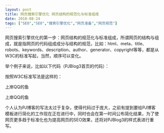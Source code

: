 ```yaml
---
layout: post
title: 网页搜索引擎优化 网页结构的规范化与标准组成		
date: 2010-08-24
tags: ["SEO","SEO","搜索引擎优化","网页准备","网页规范"]
---
```


网页搜索引擎优化的第一步：网页结构的规范化与标准组成，所谓网页的结构与组成，就是指网页的代码组成成分与结构的规范，比如：html、meta、title、robots、keywords、description、author、generator、copyright等等，都是从W3C的标准写起，当然，顺序可以变化。

举个例子来说，比如以下代码（PJBlog3首页的代码）：

<!DOCTYPE html PUBLIC "-//W3C//DTD XHTML 1.0 Transitional//EN" "http://www.w3.org/TR/xhtml1/DTD/xhtml1-transitional.dtd">
<html xmlns="http://www.w3.org/1999/xhtml" lang="UTF-8">
<head>
<meta http-equiv="Content-Type" content="text/html; charset=utf-8" />
<meta http-equiv="Content-Language" content="UTF-8" />
<title>上岸QQ的鱼-吴峰的官方博客</title>
<meta name="keywords" content="网站关键词。。。" />
<meta name="description" content="网站描述。。。" />
<meta name="robots" content="all" />
<meta name="author" content="上岸QQ的鱼" />
<meta name="generator" content="PJBlog3" />
<meta name="Copyright" content="PJBlog3 CopyRight 2008" />
<link rel="service.post" type="application/atom+xml" title="网站名称-Atom" href="http://www.heimian.com/xmlrpc.asp" />
<link rel="EditURI" type="application/rsd+xml" title="RSD" href="http://www.saqqdy.com/rsd.asp" />
<link rel="alternate" type="application/rss+xml" href="http://www.saqqdy.com/feed.asp" title="订阅网站名称所有文章(rss2)" />
<link rel="alternate" type="application/atom+xml" href="http://www.saqqdy.com/atom.asp" title="订阅网站名称所有文章(atom)" />
<link rel="stylesheet" rev="stylesheet" href="skins/snowfish/global.css" type="text/css" media="all" />
<link rel="stylesheet" rev="stylesheet" href="skins/snowfish/layout.css" type="text/css" media="all" />
<link rel="stylesheet" rev="stylesheet" href="skins/snowfish/typography.css" type="text/css" media="all" />
<link rel="stylesheet" rev="stylesheet" href="skins/snowfish/link.css" type="text/css" media="all" />
<link rel="stylesheet" rev="stylesheet" href="skins/snowfish/UBB/editor.css" type="text/css" media="all" />
<link rel="stylesheet" rev="stylesheet" href="FCKeditor/editor/css/Dphighlighter.css" type="text/css" media="all" />
<script type="text/javascript" src="common.js"></script>
<script type="text/javascript" src="ajax.js"></script>
<script type="text/javascript" src="AjaxRequest.js"></script>
<script type="text/javascript" src="Action.js"></script>

<!--nextpage-->按照W3C标准写法是这样的：

<!DOCTYPE HTML PUBLIC "-//W3C//DTD HTML 4.01//EN" "http://www.w3.org/TR/html4/strict.dtd">
<html lang="zh-CN">
<head>
<meta http-equiv="Content-Type" content="text/html;charset=utf-8">
<title>上岸QQ的鱼-吴峰的官方博客</title>
</head>
<body>
<p lang="zh-CN">上岸QQ的鱼</p>
<p lang="yue-Hans">上岸QQ的鱼</p>
</body>
</html>

个人认为PJ博客的写法太过于复杂，使得代码过于庞大，之前有提到要给PJ博客模板进行简化的工作现在正在进行中，同时也会在第一时间公布简化结果，为了使网页更多趋于标准化也为提高网页的SEO效果，还将对PJBlog3的样式表进行重写。		